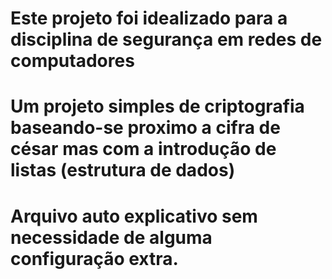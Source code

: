 # Este projeto foi idealizado para a disciplina de segurança em redes de computadores 

# Um projeto simples de criptografia baseando-se proximo a cifra de césar mas com a introdução de listas (estrutura de dados)

# Arquivo auto explicativo sem necessidade de alguma configuração extra.
